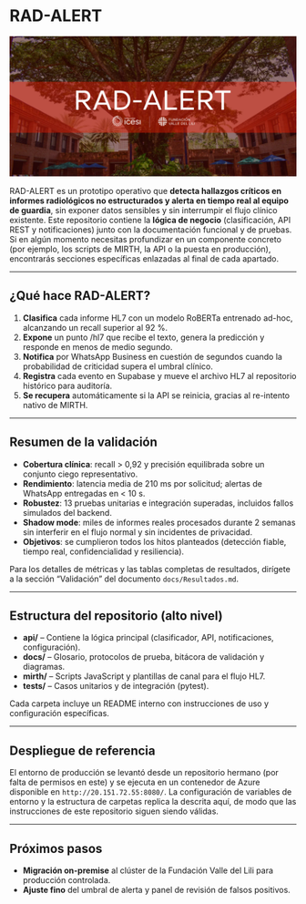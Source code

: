 # **RAD-ALERT**
![Banner](static/banner.png) 

RAD-ALERT es un prototipo operativo que **detecta hallazgos críticos en informes radiológicos no estructurados y alerta en tiempo real al equipo de guardia**, sin exponer datos sensibles y sin interrumpir el flujo clínico existente. Este repositorio contiene la **lógica de negocio** (clasificación, API REST y notificaciones) junto con la documentación funcional y de pruebas.
Si en algún momento necesitas profundizar en un componente concreto (por ejemplo, los scripts de MIRTH, la API o la puesta en producción), encontrarás secciones específicas enlazadas al final de cada apartado.

---

## ¿Qué hace RAD-ALERT?

1. **Clasifica** cada informe HL7 con un modelo RoBERTa entrenado ad-hoc, alcanzando un recall superior al 92 %.
2. **Expone** un punto /hl7 que recibe el texto, genera la predicción y responde en menos de medio segundo.
3. **Notifica** por WhatsApp Business en cuestión de segundos cuando la probabilidad de criticidad supera el umbral clínico.
4. **Registra** cada evento en Supabase y mueve el archivo HL7 al repositorio histórico para auditoría.
5. **Se recupera** automáticamente si la API se reinicia, gracias al re-intento nativo de MIRTH.

---

## Resumen de la validación

* **Cobertura clínica**: recall > 0,92 y precisión equilibrada sobre un conjunto ciego representativo.
* **Rendimiento**: latencia media de 210 ms por solicitud; alertas de WhatsApp entregadas en < 10 s.
* **Robustez**: 13 pruebas unitarias e integración superadas, incluidos fallos simulados del backend.
* **Shadow mode**: miles de informes reales procesados durante 2 semanas sin interferir en el flujo normal y sin incidentes de privacidad.
* **Objetivos**: se cumplieron todos los hitos planteados (detección fiable, tiempo real, confidencialidad y resiliencia).

Para los detalles de métricas y las tablas completas de resultados, dirígete a la sección “Validación” del documento `docs/Resultados.md`.

---

## Estructura del repositorio (alto nivel)

* **api/** – Contiene la lógica principal (clasificador, API, notificaciones, configuración).
* **docs/** – Glosario, protocolos de prueba, bitácora de validación y diagramas.
* **mirth/** – Scripts JavaScript y plantillas de canal para el flujo HL7.
* **tests/** – Casos unitarios y de integración (pytest).

Cada carpeta incluye un README interno con instrucciones de uso y configuración específicas.

---

## Despliegue de referencia

El entorno de producción se levantó desde un repositorio hermano (por falta de permisos en este) y se ejecuta en un contenedor de Azure disponible en
`http://20.151.72.55:8080/`.
La configuración de variables de entorno y la estructura de carpetas replica la descrita aquí, de modo que las instrucciones de este repositorio siguen siendo válidas.

---

## Próximos pasos

* **Migración on-premise** al clúster de la Fundación Valle del Lili para producción controlada.
* **Ajuste fino** del umbral de alerta y panel de revisión de falsos positivos.